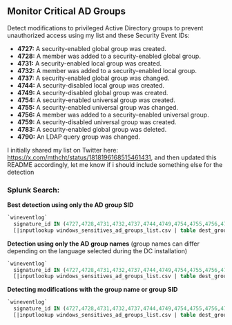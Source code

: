 ## Monitor Critical AD Groups

Detect modifications to privileged Active Directory groups to prevent unauthorized access using my list and these Security Event IDs:

- **4727:** A security-enabled global group was created.
- **4728:** A member was added to a security-enabled global group.
- **4731:** A security-enabled local group was created.
- **4732:** A member was added to a security-enabled local group.
- **4737:** A security-enabled global group was changed.
- **4744:** A security-disabled local group was created.
- **4749:** A security-disabled global group was created.
- **4754:** A security-enabled universal group was created.
- **4755:** A security-enabled universal group was changed.
- **4756:** A member was added to a security-enabled universal group.
- **4759:** A security-disabled universal group was created.
- **4783:** A security-enabled global group was deleted.
- **4790:** An LDAP query group was changed.

I initially shared my list on Twitter here: https://x.com/mthcht/status/1818196168515461431, and then updated this README accordingly, let me know if i should include something else for the detection

### Splunk Search:

**Best detection using only the AD group SID**
```sql
`wineventlog`
  signature_id IN (4727,4728,4731,4732,4737,4744,4749,4754,4755,4756,4759,4783,4790)
  [|inputlookup windows_sensitives_ad_groups_list.csv | table dest_group_id]
```

**Detection using only the AD group names** (group names can differ depending on the language selected during the DC installation)
```sql
`wineventlog`
  signature_id IN (4727,4728,4731,4732,4737,4744,4749,4754,4755,4756,4759,4783,4790)
  [|inputlookup windows_sensitives_ad_groups_list.csv | table dest_group]
```

**Detecting modifications with the group name or group SID**
```sql
`wineventlog`
  signature_id IN (4727,4728,4731,4732,4737,4744,4749,4754,4755,4756,4759,4783,4790)
  [|inputlookup windows_sensitives_ad_groups_list.csv | table dest_group] OR [|inputlookup windows_sensitives_ad_groups_list.csv | table dest_group_id]
```

